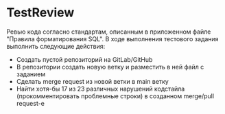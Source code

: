 # TestReview
Ревью кода согласно стандартам, описанным в приложенном файле "Правила форматирования SQL".
В ходе выполнения тестового задания выполнить следующие действия:
  - Создать пустой репозиторий на GitLab/GitHub
  - В репозитории создать новую ветку и разместить в ней файл с заданием
  - Сделать merge request из новой ветки в main ветку
  - Найти хотя-бы 17 из 23 различных нарушений кодстайла (прокомментировать проблемные строки) в созданном merge/pull request-е
